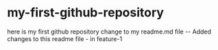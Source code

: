 # my-first-github-repository
here is my first github repository
change to my readme.md file  -- Added changes to this readme file - in feature-1
